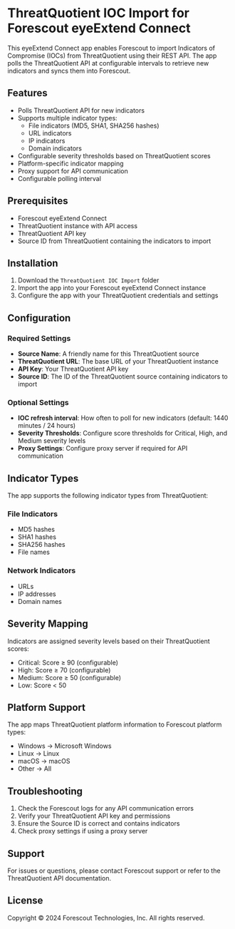 # ThreatQuotient IOC Import for Forescout eyeExtend Connect

This eyeExtend Connect app enables Forescout to import Indicators of Compromise (IOCs) from ThreatQuotient using their REST API. The app polls the ThreatQuotient API at configurable intervals to retrieve new indicators and syncs them into Forescout.

## Features

- Polls ThreatQuotient API for new indicators
- Supports multiple indicator types:
  - File indicators (MD5, SHA1, SHA256 hashes)
  - URL indicators
  - IP indicators
  - Domain indicators
- Configurable severity thresholds based on ThreatQuotient scores
- Platform-specific indicator mapping
- Proxy support for API communication
- Configurable polling interval

## Prerequisites

- Forescout eyeExtend Connect
- ThreatQuotient instance with API access
- ThreatQuotient API key
- Source ID from ThreatQuotient containing the indicators to import

## Installation

1. Download the `ThreatQuotient IOC Import` folder
2. Import the app into your Forescout eyeExtend Connect instance
3. Configure the app with your ThreatQuotient credentials and settings

## Configuration

### Required Settings

- **Source Name**: A friendly name for this ThreatQuotient source
- **ThreatQuotient URL**: The base URL of your ThreatQuotient instance
- **API Key**: Your ThreatQuotient API key
- **Source ID**: The ID of the ThreatQuotient source containing indicators to import

### Optional Settings

- **IOC refresh interval**: How often to poll for new indicators (default: 1440 minutes / 24 hours)
- **Severity Thresholds**: Configure score thresholds for Critical, High, and Medium severity levels
- **Proxy Settings**: Configure proxy server if required for API communication

## Indicator Types

The app supports the following indicator types from ThreatQuotient:

### File Indicators
- MD5 hashes
- SHA1 hashes
- SHA256 hashes
- File names

### Network Indicators
- URLs
- IP addresses
- Domain names

## Severity Mapping

Indicators are assigned severity levels based on their ThreatQuotient scores:

- Critical: Score ≥ 90 (configurable)
- High: Score ≥ 70 (configurable)
- Medium: Score ≥ 50 (configurable)
- Low: Score < 50

## Platform Support

The app maps ThreatQuotient platform information to Forescout platform types:
- Windows → Microsoft Windows
- Linux → Linux
- macOS → macOS
- Other → All

## Troubleshooting

1. Check the Forescout logs for any API communication errors
2. Verify your ThreatQuotient API key and permissions
3. Ensure the Source ID is correct and contains indicators
4. Check proxy settings if using a proxy server

## Support

For issues or questions, please contact Forescout support or refer to the ThreatQuotient API documentation.

## License

Copyright © 2024 Forescout Technologies, Inc. All rights reserved. 